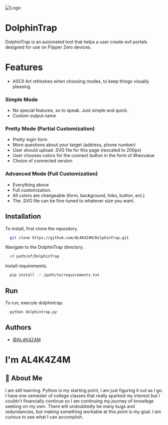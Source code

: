 
![Logo](https://github.com/AL4K4Z4M/DolphinTrapCLI/blob/main/dolphin_trap_logo.png?raw=true)


# DolphinTrap

DolphinTrap is an automated tool that helps a user create evil portals designed for use on Flipper Zero devices.

# Features

- ASCII Art refreshes when choosing modes, to keep things visually pleasing


### Simple Mode

- No special features, so to speak. Just simple and quick. 
- Custom output name

### Pretty Mode (Partial Customization)

- Pretty login form
- More questions about your target (address, phone number)
- User should upload .SVG file for this page (rescaled to 200px)
- User chooses colors for the connect button in the form of #hexvalue
- Choice of connected version

### Advanced Mode (Full Customization)

- Everything above
- Full customization.
- All colors are changeable (form, background, links, button, ect.)
- The .SVG file can be fine-tuned to whatever size you want.
## Installation

To install, first clone the repository.

```bash
  git clone https://github.com/AL4K4Z4M/DolphinTrap.git
```

Navigate to the DolphinTrap directory.

```bash
  cd path/of/DolphinTrap
```

Install requirements.

```bash
  pip install -r /path/to/requirements.txt
```
## Run

To run, execute dolphintrap.

```bash
  python dolphintrap.py
```

## Authors

- [@AL4K4Z4M](https://www.github.com/AL4K4Z4M)




# I'm AL4K4Z4M

## 🚀 About Me
I am still learning. Python is my starting point, I am just figuring it out as I go. I have one semester of college classes that really sparked my interest but I couldn't financially continue so I am continuing my journey of knowlege seeking on my own. There will undoubtedly be many bugs and redundancies, but making something workable at this point is my goal. I am curious to see what I can accomplish.


